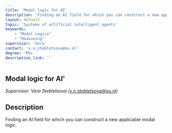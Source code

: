```yaml
---
title: 'Modal logic for AI'
description: 'Finding an AI field for which you can construct a new applicable modal logic.'
layout: default
topic: 'Systems of artificial intelligent agents'
keywords:
    - "Modal Logics"
    - "Reasoning"
supervisor: 'Vera'
contact: 'v.n.stebletsova@vu.nl'
degree: 'MSc.'
description_link: ''
---
```


## Modal logic for AI'
*Supervisor: Vera Stebletsova (v.n.stebletsova@vu.nl)*

## Description
Finding an AI field for which you can construct a new applicable modal logic.